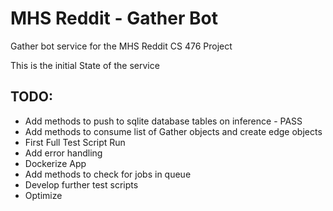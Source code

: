 # MHS Reddit - Gather Bot
Gather bot service for the MHS Reddit CS 476 Project

This is the initial State of the service

## TODO:

* Add methods to push to sqlite database tables on inference - PASS
* Add methods to consume list of Gather objects and create edge objects
* First Full Test Script Run
* Add error handling
* Dockerize App
* Add methods to check for jobs in queue
* Develop further test scripts
* Optimize
